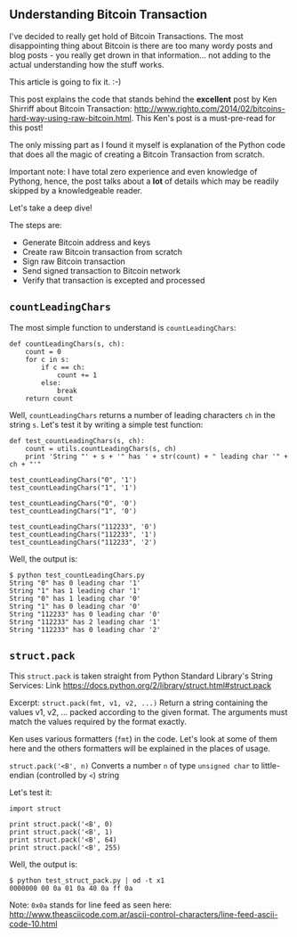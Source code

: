 Understanding Bitcoin Transaction
---------------------------------

I've decided to really get hold of Bitcoin Transactions.
The most disappointing thing about Bitcoin is there are too many wordy posts
and blog posts - you really get drown in that information... not adding to
the actual understanding how the stuff works.

This article is going to fix it.  :-)

This post explains the code that stands behind the **excellent** post by
Ken Shirriff about Bitcoin Transaction:
http://www.righto.com/2014/02/bitcoins-hard-way-using-raw-bitcoin.html.
This Ken's post is a must-pre-read for this post!

The only missing part as I found it myself is explanation of the Python code
that does all the magic of creating a Bitcoin Transaction from scratch.

Important note: I have total zero experience and even knowledge of Pythong,
hence, the post talks about a **lot** of details which may be readily skipped
by a knowledgeable reader.

Let's take a deep dive!

The steps are:
 - Generate Bitcoin address and keys
 - Create raw Bitcoin transaction from scratch
 - Sign raw Bitcoin transaction
 - Send signed transaction to Bitcoin network
 - Verify that transaction is excepted and processed


`countLeadingChars`
------------------

The most simple function to understand is `countLeadingChars`:
```
def countLeadingChars(s, ch):
    count = 0
    for c in s:
        if c == ch:
            count += 1
        else:
            break
    return count
```

Well, `countLeadingChars` returns a number of leading characters `ch`
in the string `s`. Let's test it by writing a simple test function:

```
def test_countLeadingChars(s, ch):
	count = utils.countLeadingChars(s, ch)
	print 'String "' + s + '" has ' + str(count) + " leading char '" + ch + "'"

test_countLeadingChars("0", '1')
test_countLeadingChars("1", '1')

test_countLeadingChars("0", '0')
test_countLeadingChars("1", '0')

test_countLeadingChars("112233", '0')
test_countLeadingChars("112233", '1')
test_countLeadingChars("112233", '2')
```

Well, the output is:
```
$ python test_countLeadingChars.py
String "0" has 0 leading char '1'
String "1" has 1 leading char '1'
String "0" has 1 leading char '0'
String "1" has 0 leading char '0'
String "112233" has 0 leading char '0'
String "112233" has 2 leading char '1'
String "112233" has 0 leading char '2'
```

`struct.pack`
------------
This `struct.pack` is taken straight from Python Standard Library's
String Services:
Link https://docs.python.org/2/library/struct.html#struct.pack

Excerpt:
`struct.pack(fmt, v1, v2, ...)`
Return a string containing the values v1, v2, ... packed according to the given format. The arguments must match the values required by the format exactly.

Ken uses various formatters (`fmt`) in the code. Let's look at some of them here
and the others formatters will be explained in the places of usage.

`struct.pack('<B', n)`
Converts a number `n` of type `unsigned char` to little-endian (controlled by `<`) string

Let's test it:
```
import struct

print struct.pack('<B', 0)
print struct.pack('<B', 1)
print struct.pack('<B', 64)
print struct.pack('<B', 255)
```

Well, the output is:
```
$ python test_struct_pack.py | od -t x1
0000000 00 0a 01 0a 40 0a ff 0a
```

Note: `0x0a` stands for line feed as seen here:
http://www.theasciicode.com.ar/ascii-control-characters/line-feed-ascii-code-10.html

